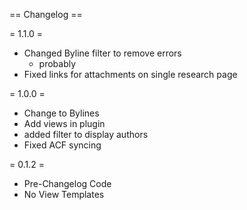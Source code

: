 == Changelog ==

= 1.1.0 =
* Changed Byline filter to remove errors
	* probably
* Fixed links for attachments on single research page

= 1.0.0 =
* Change to Bylines
* Add views in plugin
* added filter to display authors
* Fixed ACF syncing

= 0.1.2 =
* Pre-Changelog Code
* No View Templates
